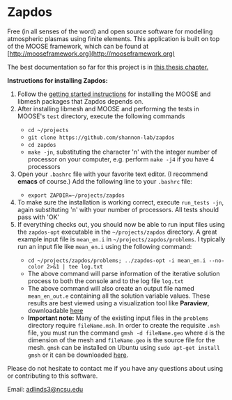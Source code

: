 Zapdos
=====

Free (in all senses of the word) and open source software for modelling atmospheric plasmas using finite elements.
This application is built on top of the MOOSE framework, which can be found at [http://mooseframework.org](http://mooseframework.org)

The best documentation so far for this project is in [this thesis chapter.](http://169.229.198.106/ZapdosChapter.pdf)

**Instructions for installing Zapdos:**

<ol>
  <li>Follow the <a href="http://mooseframework.org/getting-started/">getting started instructions</a> for installing the MOOSE and libmesh packages that Zapdos depends on.</li>
  <li>After installing libmesh and MOOSE and performing the tests in MOOSE's <code>test</code> directory, execute the following commands</li>
  <ul>
    <li><code>cd ~/projects</code></li>
    <li><code>git clone https://github.com/shannon-lab/zapdos</code></li>
    <li><code>cd zapdos</code></li>
    <li><code>make -jn</code>, substituting the character 'n' with the integer number of processor on your computer, e.g. perform <code>make -j4</code> if you have 4 processors</li>
  </ul>
  <li>Open your <code>.bashrc</code> file with your favorite text editor. (I recommend <b>emacs</b> of course.) Add the following line to your <code>.bashrc</code> file:</li>
  <ul>
    <li><code>export ZAPDIR=~/projects/zapdos</code></li>
  </ul>
  <li>To make sure the installation is working correct, execute <code>run_tests -jn</code>, again substituting 'n' with your number of processors. All tests should pass with 'OK'
  <li>If everything checks out, you should now be able to run input files using the <code>zapdos-opt</code> executable in the <code>~/projects/zapdos</code> directory. A great example input file is <code>mean_en.i</code> in <code>~/projects/zapdos/problems</code>. I typically run an input file like <code>mean_en.i</code> using the following command:</li>
  <ul>
    <li><code>cd ~/projects/zapdos/problems; ../zapdos-opt -i mean_en.i --no-color 2>&1 | tee log.txt</code></li>
    <li>The above command will parse information of the iterative solution process to both the console and to the log file <code>log.txt</code></li>
    <li>The above command will also create an output file named <code>mean_en_out.e</code> containing all the solution variable values. These results are best viewed using a visualization tool like <b>Paraview</b>, downloadable <a href="http://www.paraview.org/download/">here</a></li>
    <li><b>Important note:</b> Many of the existing input files in the <code>problems</code> directory require <code>fileName.msh</code>. In order to create the requisite <code>.msh</code> file, you must run the command <code>gmsh -d fileName.geo</code> where <code>d</code> is the dimension of the mesh and <code>fileName.geo</code> is the source file for the mesh. <code>gmsh</code> can be installed on Ubuntu using <code>sudo apt-get install gmsh</code> or it can be downloaded <a href="http://gmsh.info/#Download">here</a>.</li>
  </ul>
</ol>

Please do not hesitate to contact me if you have any questions about using or contributing to this software.

Email: <adlinds3@ncsu.edu>
